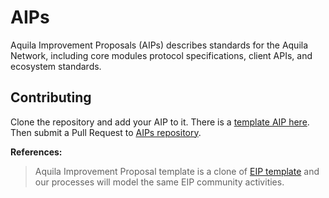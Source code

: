 # AIPs
Aquila Improvement Proposals (AIPs) describes standards for the Aquila Network, including core modules protocol specifications, client APIs, and ecosystem standards.

## Contributing

Clone the repository and add your AIP to it. There is a [template AIP here](https://github.com/Aquila-Network/AIP). Then submit a Pull Request to [AIPs repository](https://github.com/Aquila-Network/AIP).

**References:**

> Aquila Improvement Proposal template is a clone of [EIP template](https://github.com/ethereum/EIPs/blob/master/eip-template.md) and our processes will model the same EIP community activities.

